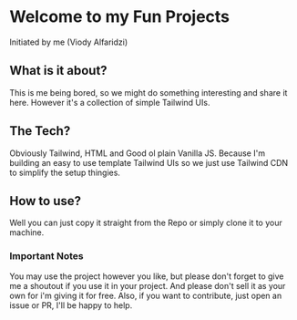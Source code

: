 # Welcome to my Fun Projects

Initiated by me (Viody Alfaridzi)

## What is it about?

This is me being bored, so we might do something interesting and share it here. However it's a collection of simple Tailwind UIs.

## The Tech?

Obviously Tailwind, HTML and Good ol plain Vanilla JS. Because I'm building an easy to use template Tailwind UIs so we just use Tailwind CDN to simplify the setup thingies.

## How to use?

Well you can just copy it straight from the Repo or simply clone it to your machine.

### Important Notes

You may use the project however you like, but please don't forget to give me a shoutout if you use it in your project.
And please don't sell it as your own for i'm giving it for free.
Also, if you want to contribute, just open an issue or PR, I'll be happy to help.
